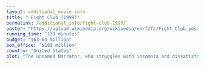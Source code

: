 ```yaml
---
layout: additional_movie_info
title: " Fight Club (1999)"
permalink: /additional_info/fight-club-1999/
poster: "https://upload.wikimedia.org/wikipedia/en/f/fc/Fight_Club_poster.jpg"
running_time: "139 minutes"
budget: "$63–65 million"
box_office: "$101 million"
country: "United States"
plot: "The unnamed Narrator, who struggles with insomnia and dissatisfaction with his job and lifestyle, finds temporary solace in support groups. As his insomnia worsens, he discovers that expressions of emotional vulnerability help him sleep, leading him to join multiple groups for people facing emotionally distressing problems, despite his expressions being fraudulent. His efforts are thwarted when Marla Singer, another impostor, joins the same groups. The Narrator cannot present his fabricated struggles as genuine, or divert his attention from her presence as an impostor, causing his sleeplessness to return. He arranges for them to attend different sessions to regain his ability to sleep and, under certain circumstances, to exchange contact information, to which she reluctantly agrees.\n\nOn a return flight from work, the Narrator meets a soap salesman, Tyler Durden. After an explosion destroys the Narrator's apartment, he moves into Tyler's decrepit house. They become friends and start an underground fight club in a bar basement. Tyler also saves Marla from an overdose, initiating a sexual relationship between them, while the Narrator remains cold to her.\n\nThe Narrator quits his job, blackmails his boss for funds, and grows the fight club, attracting new members, including his cancer support group friend, Bob. Tyler morphs the club into Project Mayhem, committing vandalism to disrupt the social order. Feeling sidelined, the Narrator confronts Tyler, who admits to orchestrating the explosion in the Narrator's apartment and then goes missing. Bob is killed by the police during a mission, prompting the Narrator to attempt to stop the project and look for Tyler. Discovering the project's nationwide reach and being called Tyler Durden by Marla and other people, he realizes he and Tyler are split personalities.\n\nLearning that Project Mayhem plans to erase debt records by blowing up the headquarters of credit-card companies, the Narrator unsuccessfully warns Marla and goes to the police, some of whom are also Project Mayhem members. He attempts to disarm the explosives, but Tyler attacks him. The Narrator shoots himself in the mouth, killing Tyler. Marla arrives and she and the Narrator hold hands as they watch the targeted buildings collapse."
---
```

